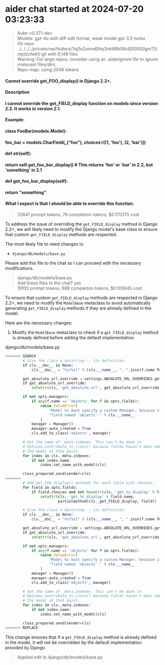 
# aider chat started at 2024-07-20 03:23:33

> Aider v0.37.1-dev  
> Models: gpt-4o with diff edit format, weak model gpt-3.5-turbo  
> Git repo: ../../../../private/var/folders/7q/_fx2smvd0hq3nkt98d3kt4f00000gn/T/tmpfzclwb1_/.git with 6,148 files  
> Warning: For large repos, consider using an .aiderignore file to ignore irrelevant files/dirs.  
> Repo-map: using 2048 tokens  

#### Cannot override get_FOO_display() in Django 2.2+.  
#### Description  
#### 	  
#### I cannot override the get_FIELD_display function on models since version 2.2. It works in version 2.1.  
#### Example:  
#### class FooBar(models.Model):  
#### 	foo_bar = models.CharField(_("foo"), choices=[(1, 'foo'), (2, 'bar')])  
#### 	def __str__(self):  
#### 		return self.get_foo_bar_display() # This returns 'foo' or 'bar' in 2.2, but 'something' in 2.1  
#### 	def get_foo_bar_display(self):  
#### 		return "something"  
#### What I expect is that I should be able to override this function.  
> 33841 prompt tokens, 78 completion tokens, $0.170375 cost  

To address the issue of overriding the `get_FIELD_display` method in Django 2.2+, we will likely need to modify the Django model's base class to ensure that custom `get_FIELD_display` methods are respected.

The most likely file to need changes is:
- `django/db/models/base.py`

Please add this file to the chat so I can proceed with the necessary modifications.

> django/db/models/base.py  
> Add these files to the chat? yes  
> 19105 prompt tokens, 688 completion tokens, $0.105845 cost  

To ensure that custom `get_FIELD_display` methods are respected in Django 2.2+, we need to modify the `ModelBase` metaclass to avoid automatically generating `get_FIELD_display` methods if they are already defined in the model.

Here are the necessary changes:

1. Modify the `ModelBase` metaclass to check if a `get_FIELD_display` method is already defined before adding the default implementation.

django/db/models/base.py
```python
<<<<<<< SEARCH
        # Give the class a docstring -- its definition.
        if cls.__doc__ is None:
            cls.__doc__ = "%s(%s)" % (cls.__name__, ", ".join(f.name for f in opts.fields))

        get_absolute_url_override = settings.ABSOLUTE_URL_OVERRIDES.get(opts.label_lower)
        if get_absolute_url_override:
            setattr(cls, 'get_absolute_url', get_absolute_url_override)

        if not opts.managers:
            if any(f.name == 'objects' for f in opts.fields):
                raise ValueError(
                    "Model %s must specify a custom Manager, because it has a "
                    "field named 'objects'." % cls.__name__
                )
            manager = Manager()
            manager.auto_created = True
            cls.add_to_class('objects', manager)

        # Set the name of _meta.indexes. This can't be done in
        # Options.contribute_to_class() because fields haven't been added to
        # the model at that point.
        for index in cls._meta.indexes:
            if not index.name:
                index.set_name_with_model(cls)

        class_prepared.send(sender=cls)
=======
        # Add get_FOO_display() methods for each field with choices.
        for field in opts.fields:
            if field.choices and not hasattr(cls, 'get_%s_display' % field.name):
                setattr(cls, 'get_%s_display' % field.name,
                        partialmethod(cls._get_FIELD_display, field))

        # Give the class a docstring -- its definition.
        if cls.__doc__ is None:
            cls.__doc__ = "%s(%s)" % (cls.__name__, ", ".join(f.name for f in opts.fields))

        get_absolute_url_override = settings.ABSOLUTE_URL_OVERRIDES.get(opts.label_lower)
        if get_absolute_url_override:
            setattr(cls, 'get_absolute_url', get_absolute_url_override)

        if not opts.managers:
            if any(f.name == 'objects' for f in opts.fields):
                raise ValueError(
                    "Model %s must specify a custom Manager, because it has a "
                    "field named 'objects'." % cls.__name__
                )
            manager = Manager()
            manager.auto_created = True
            cls.add_to_class('objects', manager)

        # Set the name of _meta.indexes. This can't be done in
        # Options.contribute_to_class() because fields haven't been added to
        # the model at that point.
        for index in cls._meta.indexes:
            if not index.name:
                index.set_name_with_model(cls)

        class_prepared.send(sender=cls)
>>>>>>> REPLACE
```

This change ensures that if a `get_FIELD_display` method is already defined in the model, it will not be overridden by the default implementation provided by Django.

> Applied edit to django/db/models/base.py  

